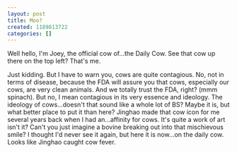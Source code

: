 ```yaml
---
layout: post
title: Moo?
created: 1189813722
categories: []
---
```

Well hello, I'm Joey, the official cow of...the Daily Cow. See that cow up there on the top left? That's me. 

Just kidding. But I have to warn you, cows are quite contagious. No, not in terms of disease, because the FDA will assure you that cows, especially our cows, are very clean animals. And we totally trust the FDA, right? (mmm spinach). But no, I mean contagious in its very essence and ideology. The ideology of cows...doesn't that sound like a whole lot of BS? Maybe it is, but what better place to put it than here? Jinghao made that cow icon for me several years back when I had an...affinity for cows. It's quite a work of art isn't it? Can't you just imagine a bovine breaking out into that mischievous smile? I thought I'd never see it again, but here it is now...on the daily cow. Looks like Jinghao caught cow fever. 

